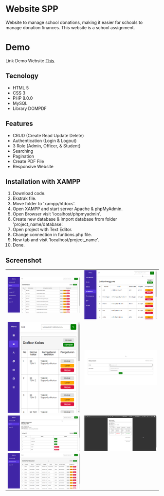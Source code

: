 # Website SPP

Website to manage school donations, making it easier for schools to manage donation finances. This website is a school assignment.

# Demo
Link Demo Website [This](https://firm-members.000webhostapp.com).

## Tecnology

- HTML 5
- CSS 3
- PHP 8.0.0
- MySQL
- Library DOMPDF

## Features

- CRUD (Create Read Update Delete)
- Authentication (Login & Logout)
- 3 Role (Admin, Officer, & Student)
- Searching
- Pagination
- Create PDF File
- Responsive Website

## Installation with XAMPP

1. Download code.
2. Ekstrak file.
3. Move folder to 'xampp/htdocs'.
4. Open XAMPP and start server Apache & phpMyAdmin.
5. Open Browser visit 'localhost/phpmyadmin'.
6. Create new database & import database from folder 'project_name/database'.
7. Open project with Text Editor.
8. Change connection in funtions.php file.
9. New tab and visit 'localhost/project_name'.
10. Done.

## Screenshot

|                                        |                                      |
| -------------------------------------- | ------------------------------------ |
| ![Desktop](/assets/images/desktop.png) | ![Tablet](/assets/images/tablet.png) |
| ![Mobile](/assets/images/mobile.png)   | ![Login](/assets/images/login.png)   |
| ![Spp](/assets/images/spp.png)         | ![Pdf](/assets/images/pdf.png)       |
| ![Payment](/assets/images/payment.png) |
